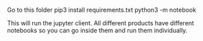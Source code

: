 Go to this folder 
pip3 install requirements.txt
python3 -m notebook

This will run the jupyter client. All different products have different notebooks so you can go inside them and run them individually.
